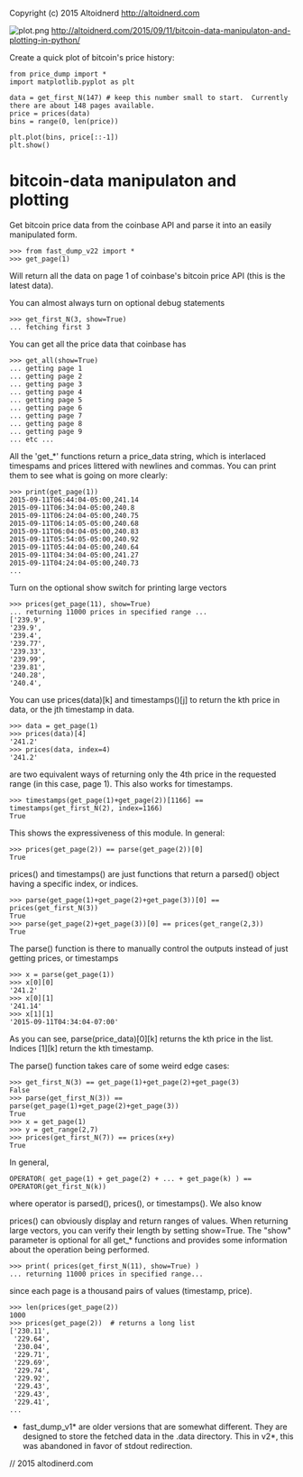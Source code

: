 Copyright (c) 2015 Altoidnerd
http://altoidnerd.com

![plot.png](https://raw.githubusercontent.com/Altoidnerd/bitcoin-price/master/plot.png "plot-example.py in action - matplotlib required")
http://altoidnerd.com/2015/09/11/bitcoin-data-manipulaton-and-plotting-in-python/

Create a quick plot of bitcoin's price history:
    
    from price_dump import *
    import matplotlib.pyplot as plt

    data = get_first_N(147) # keep this number small to start.  Currently there are about 148 pages available.
    price = prices(data)
    bins = range(0, len(price))

    plt.plot(bins, price[::-1])
    plt.show()


# bitcoin-data manipulaton and plotting

Get bitcoin price data from the coinbase API and parse it into an easily manipulated form.

    >>> from fast_dump_v22 import *
    >>> get_page(1)

Will return all the data on page 1 of coinbase's bitcoin price API (this is the latest data).

You can almost always turn on optional debug statements

    >>> get_first_N(3, show=True)
    ... fetching first 3

You can get all the price data that coinbase has

    >>> get_all(show=True)
    ... getting page 1
    ... getting page 2
    ... getting page 3
    ... getting page 4
    ... getting page 5
    ... getting page 6
    ... getting page 7
    ... getting page 8
    ... getting page 9
    ... etc ...

All the 'get_*' functions return a price_data string, which is interlaced timespams and prices littered with newlines and commas.  You can print them to see what is going on more clearly:

    >>> print(get_page(1))
    2015-09-11T06:44:04-05:00,241.14
    2015-09-11T06:34:04-05:00,240.8
    2015-09-11T06:24:04-05:00,240.75
    2015-09-11T06:14:05-05:00,240.68
    2015-09-11T06:04:04-05:00,240.83
    2015-09-11T05:54:05-05:00,240.92
    2015-09-11T05:44:04-05:00,240.64
    2015-09-11T04:34:04-05:00,241.27
    2015-09-11T04:24:04-05:00,240.73
    ...
    
    
Turn on the optional show switch for printing large vectors

    >>> prices(get_page(11), show=True)
    ... returning 11000 prices in specified range ...
    ['239.9',
    '239.9',
    '239.4',
    '239.77',
    '239.33',
    '239.99',
    '239.81',
    '240.28',
    '240.4',
You can use prices(data)[k] and timestamps()[j] to return the kth price in data, or the jth timestamp in data.

    >>> data = get_page(1)
    >>> prices(data)[4]
    '241.2'
    >>> prices(data, index=4)
    '241.2' 

are two equivalent ways of returning only the 4th price in the requested range (in this case, page 1).  This also works for timestamps.  

    >>> timestamps(get_page(1)+get_page(2))[1166] == timestamps(get_first_N(2), index=1166)
    True

This shows the expressiveness of this module. In general:

    >>> prices(get_page(2)) == parse(get_page(2))[0]
    True

prices() and timestamps() are just functions that return a parsed() object having a specific index, or indices. 

    >>> parse(get_page(1)+get_page(2)+get_page(3))[0] == prices(get_first_N(3))  
    True
    >>> parse(get_page(2)+get_page(3))[0] == prices(get_range(2,3))
    True
    
The parse() function is there to manually control the outputs instead of just getting prices, or timestamps

    >>> x = parse(get_page(1))
    >>> x[0][0]
    '241.2'
    >>> x[0][1]
    '241.14'
    >>> x[1][1]
    '2015-09-11T04:34:04-07:00'

As you can see, parse(price_data)[0][k] returns the kth price in the list.  Indices [1][k] return the kth timestamp.  

The parse() function takes care of some weird edge cases:

    >>> get_first_N(3) == get_page(1)+get_page(2)+get_page(3)
    False
    >>> parse(get_first_N(3)) == parse(get_page(1)+get_page(2)+get_page(3))
    True
    >>> x = get_page(1)
    >>> y = get_range(2,7)
    >>> prices(get_first_N(7)) == prices(x+y)
    True
    
    
In general,

    OPERATOR( get_page(1) + get_page(2) + ... + get_page(k) ) == OPERATOR(get_first_N(k))

where operator is parsed(), prices(), or timestamps().  We also know

prices() can obviously display and return ranges of values.  When returning large vectors, you can verify their length by setting show=True.  The "show" parameter is optional for all get\_\* functions and provides some information about the operation being performed.

    >>> print( prices(get_first_N(11), show=True) )
    ... returning 11000 prices in specified range...

since each page is a thousand pairs of values (timestamp, price).

    >>> len(prices(get_page(2))
    1000
    >>> prices(get_page(2))  # returns a long list
    ['230.11',
     '229.64',
     '230.04',
     '229.71',
     '229.69',
     '229.74',
     '229.92',
     '229.43',
     '229.43',
     '229.41',
    ...


* fast_dump_v1* are older versions that are somewhat different.  They are designed to store the fetched data in the .data directory.  This in v2*, this was abandoned in favor of stdout redirection.



// 2015 altodinerd.com

